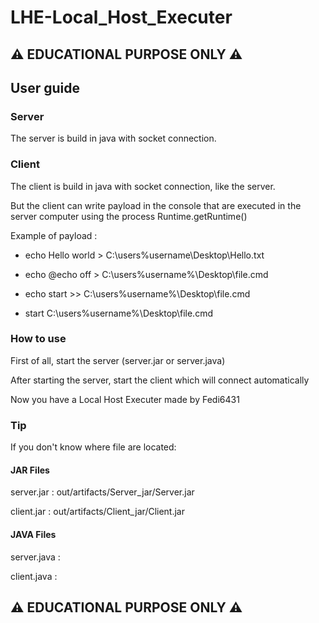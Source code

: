 # LHE-Local_Host_Executer
## ⚠ EDUCATIONAL PURPOSE ONLY ⚠ 
## User guide
### Server
The server is build in java with socket connection.

### Client
The client is build in java with socket connection, like the server.

But the client can write payload in the console that are executed in the server computer using the process Runtime.getRuntime()

Example of payload :

- echo Hello world > C:\users\%username\Desktop\Hello.txt 

- echo @echo off > C:\users\%username%\Desktop\file.cmd 

- echo start >> C:\users\%username%\Desktop\file.cmd    

- start C:\users\%username%\Desktop\file.cmd

### How to use
First of all, start the server (server.jar or server.java)

After starting the server, start the client which will connect automatically

Now you have a Local Host Executer made by Fedi6431

### Tip
If you don't know where file are located:

#### JAR Files
server.jar : out/artifacts/Server_jar/Server.jar

client.jar : out/artifacts/Client_jar/Client.jar

#### JAVA Files
server.java :

client.java :
## ⚠ EDUCATIONAL PURPOSE ONLY ⚠ 
